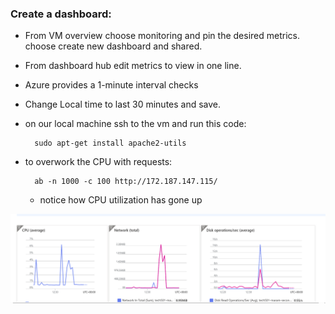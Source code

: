 ### Create a dashboard:
* From VM overview choose monitoring and pin the desired metrics. choose create new dashboard and shared. 
* From dashboard hub edit metrics to view in one line.
* Azure provides a 1-minute interval checks
* Change Local time to last 30 minutes and save.
* on our local machine ssh to the vm and run this code: 
  ```
    sudo apt-get install apache2-utils 
    ```

* to overwork the CPU with requests:

  ```
    ab -n 1000 -c 100 http://172.187.147.115/
    ```
    - notice how CPU utilization has gone up 
  

![alt text](<Screenshot 2025-01-30 124829.png>)

 